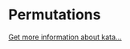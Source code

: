 Permutations
=
[Get more information about kata...](https://www.codewars.com//kata/5254ca2719453dcc0b00027d)